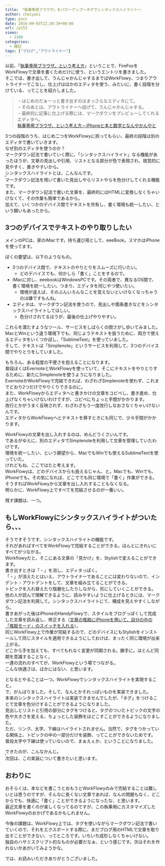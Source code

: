 ```yaml
---
title: 「執筆専用ブラウザ」をパワーアップ〜タグでシンタックスハイライト〜
author: choiyaki
type: post
date: 2016-09-03T22:20:39+00:00
url: /p153
views:
  - 2108
categories:
  - 雑記
tags: ["ブログ","アウトライナー"]
---
```

以前、「[執筆専用ブラウザ、という考え方][1]」ということで、FireFoxをWorkFlowyで文章を書くためだけに使う、というエントリを書きました。  
そこでは、書き出して、うんじゃかんじゃするまではWorkFlowy、つまりアウトライナーでこなし、仕上げはほかのエディタを使う、みたいに、書く段階を分けている、ってことを紹介しました。

> ・はじめのだぁーっと書き出すのはまっさらなエディタにて。  
> ・そのあとは、アウトライナーへ投げて、うんじゃかんじゃする。  
> ・最終的に記事に仕上げる際には、マークダウンをプレビューしてくれるエディタへ。  
> [執筆専用ブラウザ、という考え方 – iPhoneと本と数学となんやかんやと][1] 

3つの段階のうち、はじめ二つをWorkFlowyに担ってもらい、最終の段階は別のエディタで書いていきます。  
なぜ別のエディタを使うのか？  
マークダウン記法で書いていく際に、「シンタックスハイライト」なる機能があったほうが、文章の見出しや引用、リストとなる部分が色で表現され、視覚的に見やすく、書きやすいから。  
シンタックスハイライトとは、こんなんです。  
<a href="https://www.flickr.com/photos/57988299@N08/29290789122" target="_blank" rel="nofollow"><img src="https://i0.wp.com/farm9.static.flickr.com/8098/29290789122_4c9a460cf6.jpg?w=660" alt="" title="キャプチャ by choiyaki, on Flickr" style="border: 1px solid black;" data-recalc-dims="1" /></a>  
マークダウン記法を用いて書いた見出しやらリストやらを色分けしてくれる機能です。  
また、マークダウン記法で書いた文章を、最終的にはHTMLに変換しなくちゃいけなくて、その作業も簡単であるから。  
加えて、いくつかのデバイス間でテキストを共有し、書く環境も統一したい、という願いもあったから。

## 3つのデバイスでテキストのやり取りしたい

メインのPCは、家のiMacです。持ち運び用として、eeeBook。スマホはiPhoneを使ってます。

ぼくの要望は、以下のようなもの。

  * 3つのデバイス間で、テキストのやりとりをスムーズに行いたい。 
      * どのデバイスでも、何かしら「書く」ことをするので。
  * iMacに対し、eeebookはWindowsPCです。その両者で、異なるOS間で、書く環境を統一したい。つまり、エディタを同じやつ使いたい。 
      * 環境が違えば、そのぶんいろんなことを覚えないといけなくなっちゃうのは嫌ですもんね。
  * エディタは、マークダウン記法を使うので、見出しや箇条書きなどをシンタックスハイライトしてほしい。 
      * 色分けされてるほうが、最後の仕上げやりやすい。

これらを満たすようなツール、サービスをしばらくの間さがし歩いてみました。  
MacとWinという違う環境下でも、同じようテキストを扱うために、両方で使えるエディタをいくつか試し、「SublimeText」を使っていました。  
そして、テキストは「Simplenote」というサービスを利用して、3つのデバイス間でやりとりをしていました。

もちろん、ある程度の不便さを抱えることになります。  
普段ぼくはEvernoteとWorkFlowyを使っていて、そこにテキストをやりとりするために、新たにSimplenoteを使うようになりました。  
EvernoteかWorkFlowyで完結できれば、わざわざSimplenoteを使わず、これまでどおり2つだけでやりくりできるのに。  
また、WorkFlowyからエディタへと書きかけの文章をコピペし、書き進め、仕上げなくちゃいけないわけですが、コピペにちょっと手間がかかります。  
改行とかがうまく反映されず、わざわざもう一度改行しなおさなくちゃいけないんです。  
エディタからWorkFlowyへとテキストを移すときにも同じで、少々手間がかかります。

WorkFlowyの文章を出し入れするのは、めんどうくさいんです。  
であるがゆえに、別のエディタでSimplenoteを利用して文章を管理していたわけです。  
環境を統一したい、という願望から、MacでもWinでも使えるSublimeTextを使っていた。  
けれどもね、ここではたと考えます。  
WorkFlowyは、どのデバイスからも扱えるじゃん、と。Macでも、Winでも、iPhoneでも。その気になれば、どこででも同じ環境で「書く」作業ができる。  
そうすればWorkFlowyから文章を出し入れすることもなくなる。  
明らかに、WorkFlowy上ですべてを完結させるのが一番いい。

残す課題は、一つ。

## もしWorkFlowyにシンタックスハイライトがついたら、、、

そうですそうです、シンタックスハイライトの機能です。  
それがあればすべてをWorkFlowyで完結することができる。ほんとにきれいにすべてがつながる。  
Workflowyだと、そこにある文章の「見かけ」を、Stylishで変えることができます。  
書き出すときは「・」を消し、エディタっぽく。  
「・」が消えたとはいえ、アウトライナーであることには変わりないので、インデント・アウトデントをして、文章を組み立てることができる。  
トピックを入れ替えたり階層化したりしながら、形にしていくことができる。  
他の人が読んで理解できるように、読みやすいように仕上げるときには、マークダウン記法を利用して。シンタックスハイライトにて、構成を見えやすくしながら。  
書きあがった後はiPhoneのHandyFlowyで、スタイルをブログっぽくして完成した文章を読み返し、修正する（[文章の推敲にiPhoneを用いて、自分の中の「推敲モード」のスイッチを入れる][2]）。  
同じWorkFlowy上で作業が完結するので、どのデバイスにもStylishをインストールして同じスタイルを適用できるようにしておけば、まったく同じ環境が出来上がる。  
どこから手を加えても、すべてもれなく変更が同期される。勝手に。ほとんど同期を意識することなく。  
一連の流れのすべてが、WorkFlowyという場でつながる。  
こんな快適さは、ほかにはない、と思います。

となるとやることは一つ。WorkFlowyでシンタックスハイライトを実現すること。  
で、がんばりました。そして、なんとかそれっぽいものを実装できました。  
本来のシンタックスハイライトは実装できませんでしたが、「タグ」をつけることで文章を色分けすることができるようになりました。  
見出しとリストと引用の部分にタグをつけると、タグのついたトピックの文字の色や大きさを変える、ちょっとした装飾をほどこすことができるようになりました。  
ただ、リンク、太字、下線はハイライトされません。当然で、タグをつかっている関係上、トピックの中の一部分だけを装飾、ってことができないためです。  
普段太字や下線は使っていないので、まぁえぇか、ということになりました。

できたのが、こんなかんじ。  
<a href="https://www.flickr.com/photos/57988299@N08/29399154975" target="_blank" rel="nofollow"><img src="https://i0.wp.com/farm9.static.flickr.com/8546/29399154975_bc299efce3.jpg?w=660" alt="" title="キャプチャ by choiyaki, on Flickr" style="border: 1px solid black;" data-recalc-dims="1" /></a>  
次回は、この実装について書きたいと思います。

## おわりに

おそらくは、本などを書こうとおもうとWorkFlowyのみで完結することは難しいとは思うのですが、そんなに長くない文章であれば、なんの問題もなく、どこからでも、快適に「書く」ことができるようになったな、と思います。  
最近文章を書くのが楽しくなってるのですが、この執筆用にカスタマイズしたWorkFlowyのおかげであるかもしれません。

今後の課題は、WorkFlowy上では、タグを使いながらマークダウン記法で書いていくので、それをエクスポートする際に、まだブログ用のHTMLで文章を取り出すことができない、ってところです。いちいち成形しなくちゃいけない。  
独自のハサミスクリプト的なものが必要だなぁ、という感じです。次はそれを作れないかあがいてみようかな。

では、お読みいただきありがとうございました。

 [1]: https://choiyaki.com/?p=106
 [2]: https://choiyaki.com/?p=148